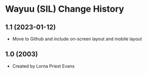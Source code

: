 Wayuu (SIL) Change History
====================

1.1 (2023-01-12)
----------------
* Move to Github and include on-screen layout and mobile layout

1.0 (2003)
----------------
* Created by Lorna Priest Evans

